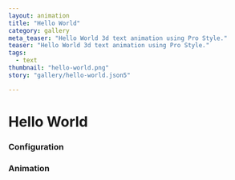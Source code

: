 ```yaml
---
layout: animation
title: "Hello World"
category: gallery
meta_teaser: "Hello World 3d text animation using Pro Style."
teaser: "Hello World 3d text animation using Pro Style."
tags: 
  - text
thumbnail: "hello-world.png"
story: "gallery/hello-world.json5"

---
```

# Hello World


### Configuration


### Animation

